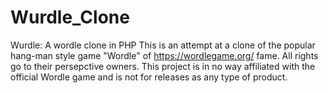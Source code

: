 # Wurdle_Clone
Wurdle: A wordle clone in PHP
This is an attempt at a clone of the popular hang-man style game "Wordle" of https://wordlegame.org/ fame. All rights go to their persepctive owners. This project is in no way affiliated with the official Wordle game and is not for releases as any type of product.
